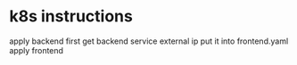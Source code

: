 # k8s instructions

apply backend first
get backend service external ip
put it into frontend.yaml
apply frontend
